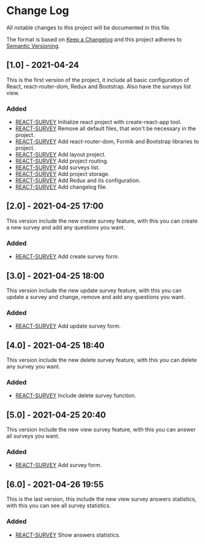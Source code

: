 # Change Log

All notable changes to this project will be documented in this file.

The format is based on [Keep a Changelog](http://keepachangelog.com/)
and this project adheres to [Semantic Versioning](http://semver.org/).

## [1.0] - 2021-04-24

This is the first version of the project, it include all basic configuration of React, react-router-dom, Redux and Bootstrap. Also have the surveys list view.

### Added

- [REACT-SURVEY](https://github.com/WilliamSantiagoAlzate/survey_project/issues/1)
  Initialize react project with create-react-app tool.
- [REACT-SURVEY](https://github.com/WilliamSantiagoAlzate/survey_project/issues/2)
  Remove all default files, that won't be necessary in the project.
- [REACT-SURVEY](https://github.com/WilliamSantiagoAlzate/survey_project/issues/3)
  Add react-router-dom, Formik and Bootstrap libraries to project.
- [REACT-SURVEY](https://github.com/WilliamSantiagoAlzate/survey_project/issues/4)
  Add layout project.
- [REACT-SURVEY](https://github.com/WilliamSantiagoAlzate/survey_project/issues/5)
  Add project routing.
- [REACT-SURVEY](https://github.com/WilliamSantiagoAlzate/survey_project/issues/8)
  Add surveys list.
- [REACT-SURVEY](https://github.com/WilliamSantiagoAlzate/survey_project/issues/9)
  Add project storage.
- [REACT-SURVEY](https://github.com/WilliamSantiagoAlzate/survey_project/issues/11)
  Add Redux and its configuration.
- [REACT-SURVEY](https://github.com/WilliamSantiagoAlzate/survey_project/issues/13)
  Add changelog file.

## [2.0] - 2021-04-25 17:00

This version include the new create survey feature, with this you can create a new survey and add any questions you want.

### Added

- [REACT-SURVEY](https://github.com/WilliamSantiagoAlzate/survey_project/issues/6)
  Add create survey form.

## [3.0] - 2021-04-25 18:00

This version include the new update survey feature, with this you can update a survey and change, remove and add any questions you want.

### Added

- [REACT-SURVEY](https://github.com/WilliamSantiagoAlzate/survey_project/issues/7)
  Add update survey form.

## [4.0] - 2021-04-25 18:40

This version include the new delete survey feature, with this you can delete any survey you want.

### Added

- [REACT-SURVEY](https://github.com/WilliamSantiagoAlzate/survey_project/issues/14)
  Include delete survey function.

## [5.0] - 2021-04-25 20:40

This version include the new view survey feature, with this you can answer all surveys you want.

### Added

- [REACT-SURVEY](https://github.com/WilliamSantiagoAlzate/survey_project/issues/10)
  Add survey form.

## [6.0] - 2021-04-26 19:55

This is the last version, this include the new view survey answers statistics, with this you can see all survey statistics.

### Added

- [REACT-SURVEY](https://github.com/WilliamSantiagoAlzate/survey_project/issues/15)
  Show answers statistics.
